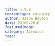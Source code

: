 ```yaml
---
title: v.9.2
contenttype: category
author: Jason Bayton
date: 23/08/2016
featuredimage: 
category: Airwatch
tags:
---
```

